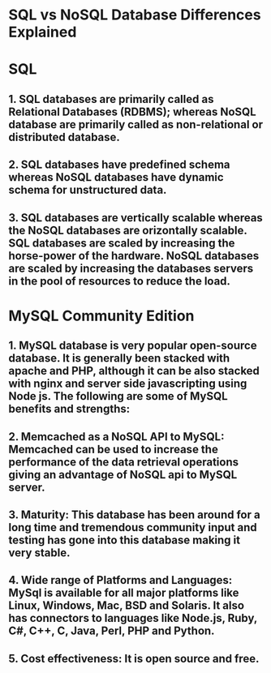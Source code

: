 #  SQL vs NoSQL Database Differences Explained

#  SQL
## 1.  SQL databases are primarily called as Relational Databases (RDBMS); whereas NoSQL database are primarily called as non-relational or distributed database.
## 2.  SQL databases have predefined schema whereas NoSQL databases have dynamic schema for unstructured data.
## 3. SQL databases are vertically scalable whereas the NoSQL databases are orizontally scalable. SQL databases are scaled by increasing the horse-power of the hardware. NoSQL databases are scaled by increasing the databases servers in the pool of resources to reduce the load.


#  MySQL Community Edition
## 1.  MySQL database is very popular open-source database. It is generally been stacked with apache and PHP, although it can be also stacked with nginx and server side javascripting using Node js. The following are some of MySQL benefits and strengths:

## 2. Memcached as a NoSQL API to MySQL: Memcached can be used to increase the performance of the data retrieval operations giving an advantage of NoSQL api to MySQL server.
## 3.  Maturity: This database has been around for a long time and tremendous community input and testing has gone into this database making it very stable.
## 4. Wide range of Platforms and Languages: MySql is available for all major platforms like Linux, Windows, Mac, BSD and Solaris. It also has connectors to languages like Node.js, Ruby, C#, C++, C, Java, Perl, PHP and Python.
## 5. Cost effectiveness: It is open source and free.